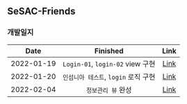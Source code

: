 ## SeSAC-Friends

### 개발일지
| Date | Finished | Link |
| :-: | :-: | :-: |
| 2022-01-19 | `Login-01`, `login-02` view 구현 | [Link](https://github.com/Brandnew-one/SeSACFriends/blob/master/DevLog/2022-01-19.MD)|
| 2022-01-20 | `인섬니아 테스트`, `login` 로직 구현 | [Link](https://github.com/Brandnew-one/SeSACFriends/blob/master/DevLog/2022-01-20.MD)|
| 2022-02-04 | `정보관리 뷰` 완성 | [Link](https://github.com/Brandnew-one/SeSACFriends/blob/master/DevLog/2022-02-05.MD)|
